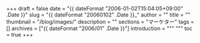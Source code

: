 +++
draft = false
date = "{{ dateFormat "2006-01-02T15:04:05+09:00" .Date }}"
slug = "{{ dateFormat "20060102" .Date }}_"
author = ""
title = ""
thumbnail = "/blog/images/"
description = ""
sections = "マーケター"
tags = []
archives = ["{{ dateFormat "2006/01" .Date }}"]
introduction = """ """
toc = true
+++
